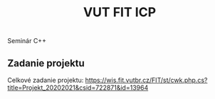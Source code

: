 <div align="center">
    <h1>VUT FIT ICP</h1>
</div>

# 
Seminár C++

## Zadanie projektu
Celkové zadanie projektu: https://wis.fit.vutbr.cz/FIT/st/cwk.php.cs?title=Projekt_20202021&csid=722871&id=13964
